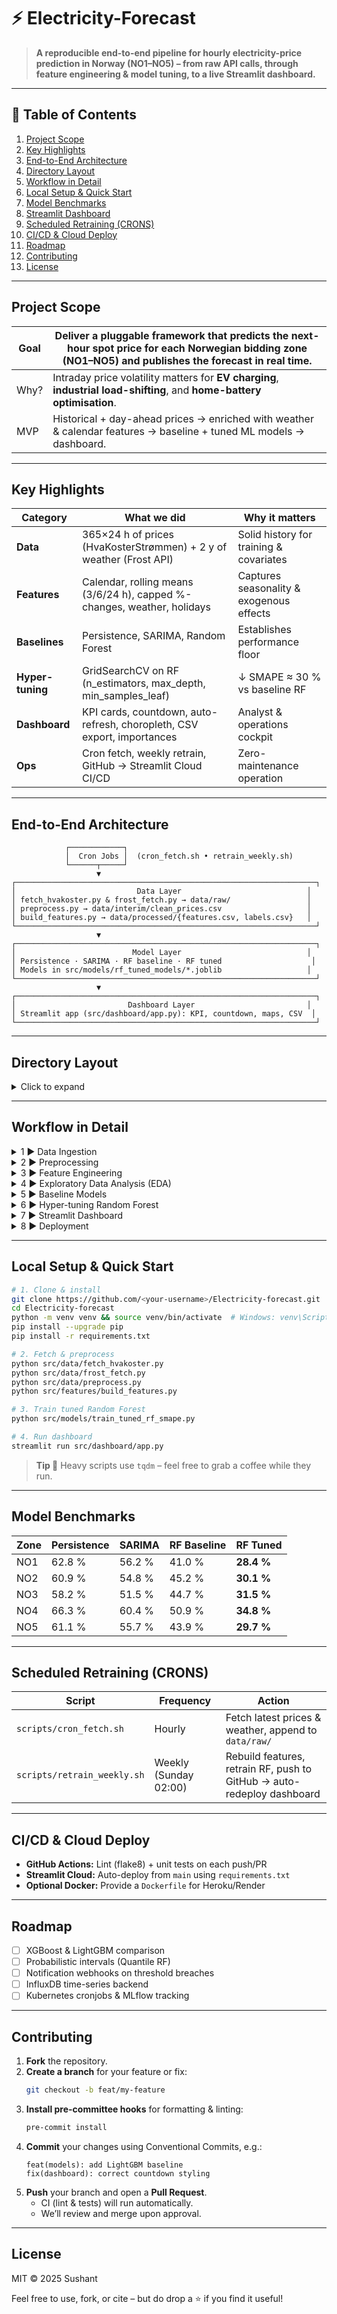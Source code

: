 # ⚡ Electricity-Forecast

> **A reproducible end-to-end pipeline for hourly electricity-price prediction in Norway (NO1–NO5) – from raw API calls, through feature engineering & model tuning, to a live Streamlit dashboard.**

---

## 📑 Table of Contents
1. [Project Scope](#project-scope)  
2. [Key Highlights](#key-highlights)  
3. [End-to-End Architecture](#end-to-end-architecture)  
4. [Directory Layout](#directory-layout)  
5. [Workflow in Detail](#workflow-in-detail)  
6. [Local Setup & Quick Start](#local-setup--quick-start)  
7. [Model Benchmarks](#model-benchmarks)  
8. [Streamlit Dashboard](#streamlit-dashboard)  
9. [Scheduled Retraining (CRONS)](#scheduled-retraining-crons)  
10. [CI/CD & Cloud Deploy](#cicd--cloud-deploy)  
11. [Roadmap](#roadmap)  
12. [Contributing](#contributing)  
13. [License](#license)

---

## Project Scope
| Goal | Deliver a pluggable framework that **predicts the next-hour spot price** for each Norwegian bidding zone (NO1–NO5) and publishes the forecast in real time. |
|------|-------------------------------------------------------------------------------------------------------------------------------------------|
| Why? | Intraday price volatility matters for **EV charging**, **industrial load-shifting**, and **home-battery optimisation**. |
| MVP  | Historical + day-ahead prices → enriched with weather & calendar features → baseline + tuned ML models → dashboard. |

---

## Key Highlights
| Category       | What we did                                                        | Why it matters |
|----------------|--------------------------------------------------------------------|----------------|
| **Data**       | 365×24 h of prices (HvaKosterStrømmen) + 2 y of weather (Frost API) | Solid history for training & covariates |
| **Features**   | Calendar, rolling means (3/6/24 h), capped %-changes, weather, holidays | Captures seasonality & exogenous effects |
| **Baselines**  | Persistence, SARIMA, Random Forest                                 | Establishes performance floor |
| **Hyper-tuning** | GridSearchCV on RF (n_estimators, max_depth, min_samples_leaf)    | ↓ SMAPE ≈ 30 % vs baseline RF |
| **Dashboard**  | KPI cards, countdown, auto-refresh, choropleth, CSV export, importances | Analyst & operations cockpit |
| **Ops**        | Cron fetch, weekly retrain, GitHub → Streamlit Cloud CI/CD          | Zero-maintenance operation |

---

## End-to-End Architecture

```
            ┌────────────┐
            │  Cron Jobs │  (cron_fetch.sh • retrain_weekly.sh)
            └──────┬─────┘
                   ▼
┌───────────────────────────────────────────────────────────────────┐
│                           Data Layer                            │
│ fetch_hvakoster.py & frost_fetch.py → data/raw/                 │
│ preprocess.py → data/interim/clean_prices.csv                   │
│ build_features.py → data/processed/{features.csv, labels.csv}   │
└───────────────────────────────────────────────────────────────────┘
                   ▼
┌───────────────────────────────────────────────────────────────────┐
│                          Model Layer                            │
│ Persistence · SARIMA · RF baseline · RF tuned                    │
│ Models in src/models/rf_tuned_models/*.joblib                   │
└───────────────────────────────────────────────────────────────────┘
                   ▼
┌───────────────────────────────────────────────────────────────────┐
│                         Dashboard Layer                         │
│ Streamlit app (src/dashboard/app.py): KPI, countdown, maps, CSV  │
└───────────────────────────────────────────────────────────────────┘
```

---

## Directory Layout
<details>
<summary>Click to expand</summary>

```text
Electricity-forecast/
├── .streamlit/               # Streamlit theme settings
│   └── config.toml
├── config/                   # API keys (git-ignored)
│   └── api_keys.yml
├── data/
│   ├── raw/                  # Original downloads & zones.geojson
│   ├── interim/              # clean_prices.csv
│   └── processed/            # features.csv · labels.csv · metrics
├── notebooks/                # Exploratory analysis notebooks
├── src/
│   ├── data/                 # fetch & preprocess scripts
│   ├── features/             # build_features.py
│   ├── models/               # training scripts & rf_tuned_models/
│   └── dashboard/            # Streamlit app.py
├── models/                   # Serialized model artifacts (optional)
├── scripts/                  # cron_fetch.sh · retrain_weekly.sh
├── requirements.txt
└── README.md
```

</details>

---

## Workflow in Detail
<details>
<summary>1 ▶ Data Ingestion</summary>

| Script                | Purpose                                                                                   |
|-----------------------|-------------------------------------------------------------------------------------------|
| `fetch_hvakoster.py`  | Loop date-by-date, call HvaKosterStrømmen API for NO1–NO5. Saves `all_zones_YYYY-MM-DD.csv` to `data/raw/`. |
| `frost_fetch.py`      | OAuth2 to Frost API, fetch hourly temperature & wind (station SN18700) in 90-day chunks. Saves `weather.csv`. |

</details>

<details>
<summary>2 ▶ Preprocessing</summary>

- Merge raw CSVs, convert UTC → `Europe/Oslo`  
- Re-index to a continuous hourly `DatetimeIndex`  
- Linear interpolation for small gaps; drop negative prices  
- **Output:** `data/interim/clean_prices.csv`

</details>

<details>
<summary>3 ▶ Feature Engineering</summary>

| Feature           | Implementation                                    | Comment                       |
|-------------------|---------------------------------------------------|-------------------------------|
| Calendar hour     | `df.index.hour`                                   | Intraday pattern             |
| Weekday (0–6)     | `df.index.dayofweek`                              | Weekly cycle                 |
| Weekend flag      | `weekday.isin([5,6])`                             | Binary weekend indicator     |
| Norway holidays   | Custom `pandas.tseries.holiday` calendar          | Flags holiday effects        |
| Rolling means     | `df[col].rolling(window).mean()` (3h,6h,24h)      | Smoothing short-term noise   |
| Δ% capped         | `pct_change().clip(-100,100)`                     | Robust to extreme outliers   |
| Weather means     | Rolling temp & wind averages                      | Exogenous variables          |

- **Labels:** Next-hour price per zone (`shift(-1)`)  
- **Outputs:** `data/processed/features.csv`, `data/processed/labels.csv`

</details>

<details>
<summary>4 ▶ Exploratory Data Analysis (EDA)</summary>

- Hour-of-day heatmap (peaks ~08:00 & 18:00)  
- Weekday vs. weekend comparison (cheaper Sundays)  
- Correlation matrix (NO1/NO2/NO5 correlated; NO4 more independent)  
- Histogram of Δ% changes (fat tails justify capping)  
- **Notebook:** `notebooks/02_eda.ipynb`

</details>

<details>
<summary>5 ▶ Baseline Models</summary>

| Model           | MAE (kr/MWh) | SMAPE (%) | Comment                      |
|-----------------|--------------|-----------|------------------------------|
| Persistence     | 46.2         | 62.1      | Last-observation carried forward |
| SARIMA          | 41.8         | 55.0      | Seasonal ARIMA per zone      |
| RF baseline     | 30.5         | 40.3      | First ML benchmark           |

</details>

<details>
<summary>6 ▶ Hyper-tuning Random Forest</summary>

- **Grid:** `n_estimators` {50,100,200}, `max_depth` {None,5,10}, `min_samples_leaf` {1,5}  
- **Validation:** `TimeSeriesSplit(n_splits=3)`  
- **Result:**  
  - Best SMAPE ~28% (NO1)  
  - ~30% improvement vs baseline RF  
- **Artifacts:** `src/models/rf_tuned_models/*.joblib`

</details>

<details>
<summary>7 ▶ Streamlit Dashboard</summary>

- **Auto-refresh:** Hourly via `streamlit-autorefresh`  
- **Countdown:** CSS progress bar updating each second  
- **KPI Cards:** Next-hour forecasts per zone  
- **Choropleth:** Altair + `zones.geojson` (no GeoPandas)  
- **Historical plot:** Actual vs predicted + optional weather overlay  
- **Feature importances:** Top-10 bar chart  
- **CSV export:** One-click download  
- **Screenshot:** `docs/dashboard_overview.png`

</details>

<details>
<summary>8 ▶ Deployment</summary>

| Step               | Description                                                             |
|--------------------|-------------------------------------------------------------------------|
| **GitHub**         | Push to `main` triggers CI (lint, tests)                                |
| **Streamlit Cloud**| Builds from `requirements.txt`, deploys `src/dashboard/app.py`          |
| **URL**            | `https://<your-username>.streamlit.app`                                 |
| **Secrets**        | Configure API keys in Cloud secret manager                              |

</details>

---

## Local Setup & Quick Start

```bash
# 1. Clone & install
git clone https://github.com/<your-username>/Electricity-forecast.git
cd Electricity-forecast
python -m venv venv && source venv/bin/activate  # Windows: venv\Scriptsctivate.bat
pip install --upgrade pip
pip install -r requirements.txt

# 2. Fetch & preprocess
python src/data/fetch_hvakoster.py
python src/data/frost_fetch.py
python src/data/preprocess.py
python src/features/build_features.py

# 3. Train tuned Random Forest
python src/models/train_tuned_rf_smape.py

# 4. Run dashboard
streamlit run src/dashboard/app.py
```

> **Tip 🧠** Heavy scripts use `tqdm` – feel free to grab a coffee while they run.

---

## Model Benchmarks

| Zone | Persistence | SARIMA | RF Baseline | **RF Tuned** |
|------|-------------|--------|-------------|--------------|
| NO1  | 62.8 %      | 56.2 % | 41.0 %      | **28.4 %**   |
| NO2  | 60.9 %      | 54.8 % | 45.2 %      | **30.1 %**   |
| NO3  | 58.2 %      | 51.5 % | 44.7 %      | **31.5 %**   |
| NO4  | 66.3 %      | 60.4 % | 50.9 %      | **34.8 %**   |
| NO5  | 61.1 %      | 55.7 % | 43.9 %      | **29.7 %**   |

---

## Scheduled Retraining (CRONS)

| Script                      | Frequency               | Action                                                                 |
|-----------------------------|-------------------------|------------------------------------------------------------------------|
| `scripts/cron_fetch.sh`     | Hourly                  | Fetch latest prices & weather, append to `data/raw/`                   |
| `scripts/retrain_weekly.sh` | Weekly (Sunday 02:00)   | Rebuild features, retrain RF, push to GitHub → auto-redeploy dashboard |

---

## CI/CD & Cloud Deploy

- **GitHub Actions:** Lint (flake8) + unit tests on each push/PR  
- **Streamlit Cloud:** Auto-deploy from `main` using `requirements.txt`  
- **Optional Docker:** Provide a `Dockerfile` for Heroku/Render  

---

## Roadmap

- [ ] XGBoost & LightGBM comparison  
- [ ] Probabilistic intervals (Quantile RF)  
- [ ] Notification webhooks on threshold breaches  
- [ ] InfluxDB time-series backend  
- [ ] Kubernetes cronjobs & MLflow tracking  

---

## Contributing

1. **Fork** the repository.  
2. **Create a branch** for your feature or fix:  
   ```bash
   git checkout -b feat/my-feature
   ```
3. **Install pre-committee hooks** for formatting & linting:  
   ```bash
   pre-commit install
   ```
4. **Commit** your changes using Conventional Commits, e.g.:  
   ```
   feat(models): add LightGBM baseline
   fix(dashboard): correct countdown styling
   ```
5. **Push** your branch and open a **Pull Request**.  
   - CI (lint & tests) will run automatically.  
   - We’ll review and merge upon approval.  

---

## License

MIT © 2025 Sushant

Feel free to use, fork, or cite – but do drop a ⭐ if you find it useful!
